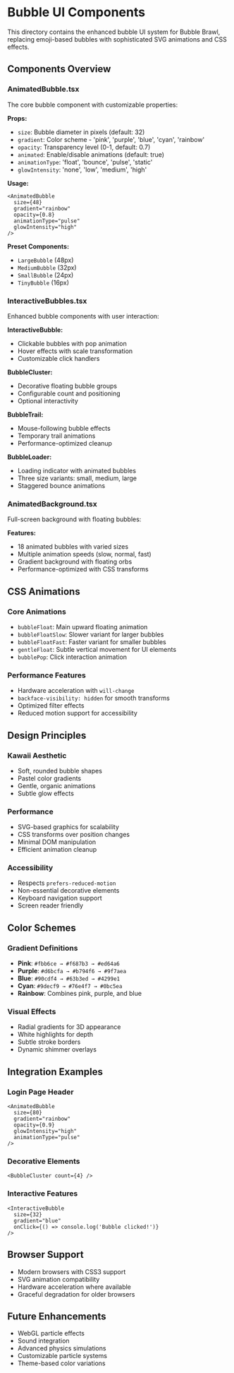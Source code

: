 # Bubble UI Components

This directory contains the enhanced bubble UI system for Bubble Brawl, replacing emoji-based bubbles with sophisticated SVG animations and CSS effects.

## Components Overview

### AnimatedBubble.tsx
The core bubble component with customizable properties:

**Props:**
- `size`: Bubble diameter in pixels (default: 32)
- `gradient`: Color scheme - 'pink', 'purple', 'blue', 'cyan', 'rainbow'
- `opacity`: Transparency level (0-1, default: 0.7)
- `animated`: Enable/disable animations (default: true)
- `animationType`: 'float', 'bounce', 'pulse', 'static'
- `glowIntensity`: 'none', 'low', 'medium', 'high'

**Usage:**
```tsx
<AnimatedBubble 
  size={48} 
  gradient="rainbow" 
  opacity={0.8}
  animationType="pulse"
  glowIntensity="high"
/>
```

**Preset Components:**
- `LargeBubble` (48px)
- `MediumBubble` (32px) 
- `SmallBubble` (24px)
- `TinyBubble` (16px)

### InteractiveBubbles.tsx
Enhanced bubble components with user interaction:

**InteractiveBubble:**
- Clickable bubbles with pop animation
- Hover effects with scale transformation
- Customizable click handlers

**BubbleCluster:**
- Decorative floating bubble groups
- Configurable count and positioning
- Optional interactivity

**BubbleTrail:**
- Mouse-following bubble effects
- Temporary trail animations
- Performance-optimized cleanup

**BubbleLoader:**
- Loading indicator with animated bubbles
- Three size variants: small, medium, large
- Staggered bounce animations

### AnimatedBackground.tsx
Full-screen background with floating bubbles:

**Features:**
- 18 animated bubbles with varied sizes
- Multiple animation speeds (slow, normal, fast)
- Gradient background with floating orbs
- Performance-optimized with CSS transforms

## CSS Animations

### Core Animations
- `bubbleFloat`: Main upward floating animation
- `bubbleFloatSlow`: Slower variant for larger bubbles
- `bubbleFloatFast`: Faster variant for smaller bubbles
- `gentleFloat`: Subtle vertical movement for UI elements
- `bubblePop`: Click interaction animation

### Performance Features
- Hardware acceleration with `will-change`
- `backface-visibility: hidden` for smooth transforms
- Optimized filter effects
- Reduced motion support for accessibility

## Design Principles

### Kawaii Aesthetic
- Soft, rounded bubble shapes
- Pastel color gradients
- Gentle, organic animations
- Subtle glow effects

### Performance
- SVG-based graphics for scalability
- CSS transforms over position changes
- Minimal DOM manipulation
- Efficient animation cleanup

### Accessibility
- Respects `prefers-reduced-motion`
- Non-essential decorative elements
- Keyboard navigation support
- Screen reader friendly

## Color Schemes

### Gradient Definitions
- **Pink**: `#fbb6ce → #f687b3 → #ed64a6`
- **Purple**: `#d6bcfa → #b794f6 → #9f7aea`
- **Blue**: `#90cdf4 → #63b3ed → #4299e1`
- **Cyan**: `#9decf9 → #76e4f7 → #0bc5ea`
- **Rainbow**: Combines pink, purple, and blue

### Visual Effects
- Radial gradients for 3D appearance
- White highlights for depth
- Subtle stroke borders
- Dynamic shimmer overlays

## Integration Examples

### Login Page Header
```tsx
<AnimatedBubble 
  size={80} 
  gradient="rainbow" 
  opacity={0.9}
  glowIntensity="high"
  animationType="pulse"
/>
```

### Decorative Elements
```tsx
<BubbleCluster count={4} />
```

### Interactive Features
```tsx
<InteractiveBubble
  size={32}
  gradient="blue"
  onClick={() => console.log('Bubble clicked!')}
/>
```

## Browser Support

- Modern browsers with CSS3 support
- SVG animation compatibility
- Hardware acceleration where available
- Graceful degradation for older browsers

## Future Enhancements

- WebGL particle effects
- Sound integration
- Advanced physics simulations
- Customizable particle systems
- Theme-based color variations
